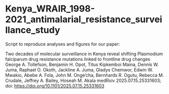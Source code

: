 # Kenya_WRAIR_1998-2021_antimalarial_resistance_surveillance_study

Script to reproduce analyses and figures for our paper:

Two decades of molecular surveillance in Kenya reveal shifting Plasmodium falciparum drug resistance mutations linked to frontline drug changes
George A. Tollefson, Benjamin H. Opot, Titus Kipkemboi Maina, Dennis W. Juma, Raphael O. Okoth, Jackline A. Juma, Gladys Chemwor, Edwin W. Mwakio, Abebe A. Fola, John M. Onge’cha, Bernhards R. Ogutu, Rebecca M. Crudale, Jeffrey A. Bailey, Hoseah M. Akala
medRxiv 2025.07.15.25331603; doi: https://doi.org/10.1101/2025.07.15.25331603
